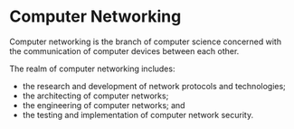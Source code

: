 # Computer Networking

Computer networking is the branch of computer science concerned with the communication of computer devices between each other.

The realm of computer networking includes:
- the research and development of network protocols and technologies;
- the architecting of computer networks;
- the engineering of computer networks; and
- the testing and implementation of computer network security.
